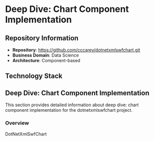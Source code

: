 # Deep Dive: Chart Component Implementation

## Repository Information

- **Repository**: https://github.com/cccarey/dotnetxmlswfchart.git
- **Business Domain**: Data Science
- **Architecture**: Component-based

## Technology Stack

## Deep Dive: Chart Component Implementation

This section provides detailed information about deep dive: chart component implementation for the dotnetxmlswfchart project.

### Overview

DotNetXmlSwfChart

